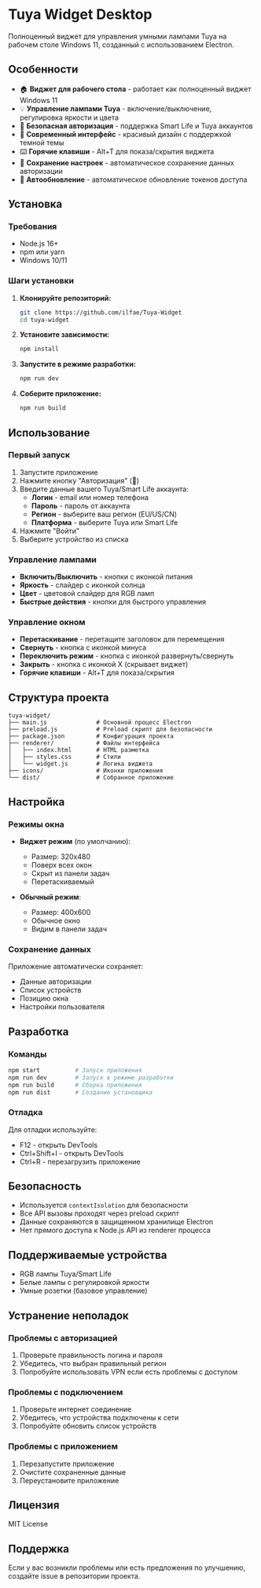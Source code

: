 # Tuya Widget Desktop

Полноценный виджет для управления умными лампами Tuya на рабочем столе Windows 11, созданный с использованием Electron.

## Особенности

- 🏠 **Виджет для рабочего стола** - работает как полноценный виджет Windows 11
- 💡 **Управление лампами Tuya** - включение/выключение, регулировка яркости и цвета
- 🔐 **Безопасная авторизация** - поддержка Smart Life и Tuya аккаунтов
- 🎨 **Современный интерфейс** - красивый дизайн с поддержкой темной темы
- ⌨️ **Горячие клавиши** - Alt+T для показа/скрытия виджета
- 💾 **Сохранение настроек** - автоматическое сохранение данных авторизации
- 🔄 **Автообновление** - автоматическое обновление токенов доступа

## Установка

### Требования
- Node.js 16+ 
- npm или yarn
- Windows 10/11

### Шаги установки

1. **Клонируйте репозиторий:**
   ```bash
   git clone https://github.com/ilfae/Tuya-Widget
   cd tuya-widget
   ```

2. **Установите зависимости:**
   ```bash
   npm install
   ```

3. **Запустите в режиме разработки:**
   ```bash
   npm run dev
   ```

4. **Соберите приложение:**
   ```bash
   npm run build
   ```

## Использование

### Первый запуск

1. Запустите приложение
2. Нажмите кнопку "Авторизация" (🔑)
3. Введите данные вашего Tuya/Smart Life аккаунта:
   - **Логин** - email или номер телефона
   - **Пароль** - пароль от аккаунта
   - **Регион** - выберите ваш регион (EU/US/CN)
   - **Платформа** - выберите Tuya или Smart Life
4. Нажмите "Войти"
5. Выберите устройство из списка

### Управление лампами

- **Включить/Выключить** - кнопки с иконкой питания
- **Яркость** - слайдер с иконкой солнца
- **Цвет** - цветовой слайдер для RGB ламп
- **Быстрые действия** - кнопки для быстрого управления

### Управление окном

- **Перетаскивание** - перетащите заголовок для перемещения
- **Свернуть** - кнопка с иконкой минуса
- **Переключить режим** - кнопка с иконкой развернуть/свернуть
- **Закрыть** - кнопка с иконкой X (скрывает виджет)
- **Горячие клавиши** - Alt+T для показа/скрытия

## Структура проекта

```
tuya-widget/
├── main.js              # Основной процесс Electron
├── preload.js           # Preload скрипт для безопасности
├── package.json         # Конфигурация проекта
├── renderer/            # Файлы интерфейса
│   ├── index.html       # HTML разметка
│   ├── styles.css       # Стили
│   └── widget.js        # Логика виджета
├── icons/               # Иконки приложения
└── dist/                # Собранное приложение
```

## Настройка

### Режимы окна

- **Виджет режим** (по умолчанию):
  - Размер: 320x480
  - Поверх всех окон
  - Скрыт из панели задач
  - Перетаскиваемый

- **Обычный режим**:
  - Размер: 400x600
  - Обычное окно
  - Видим в панели задач

### Сохранение данных

Приложение автоматически сохраняет:
- Данные авторизации
- Список устройств
- Позицию окна
- Настройки пользователя

## Разработка

### Команды

```bash
npm start          # Запуск приложения
npm run dev        # Запуск в режиме разработки
npm run build      # Сборка приложения
npm run dist       # Создание установщика
```

### Отладка

Для отладки используйте:
- F12 - открыть DevTools
- Ctrl+Shift+I - открыть DevTools
- Ctrl+R - перезагрузить приложение

## Безопасность

- Используется `contextIsolation` для безопасности
- Все API вызовы проходят через preload скрипт
- Данные сохраняются в защищенном хранилище Electron
- Нет прямого доступа к Node.js API из renderer процесса

## Поддерживаемые устройства

- RGB лампы Tuya/Smart Life
- Белые лампы с регулировкой яркости
- Умные розетки (базовое управление)

## Устранение неполадок

### Проблемы с авторизацией
1. Проверьте правильность логина и пароля
2. Убедитесь, что выбран правильный регион
3. Попробуйте использовать VPN если есть проблемы с доступом

### Проблемы с подключением
1. Проверьте интернет соединение
2. Убедитесь, что устройства подключены к сети
3. Попробуйте обновить список устройств

### Проблемы с приложением
1. Перезапустите приложение
2. Очистите сохраненные данные
3. Переустановите приложение

## Лицензия

MIT License

## Поддержка


Если у вас возникли проблемы или есть предложения по улучшению, создайте issue в репозитории проекта. 
